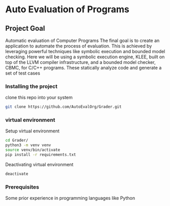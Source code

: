 # Auto Evaluation of Programs

## Project Goal
Automatic evaluation of Computer Programs
The final goal is to create an application to automate the process of evaluation. This is achieved by leveraging powerful techniques like symbolic execution and bounded model checking. Here we will be using a symbolic execution engine, KLEE, built on top of the LLVM compiler infrastructure, and a bounded model checker, CBMC, for C/C++ programs. These statically analyze code and generate a set of test cases

### Installing the project
clone this repo into your system
```bash
git clone https://github.com/AutoEvalOrg/Grader.git
```
### virtual environment
Setup virtual environment
```bash
cd Grader/
python3 -m venv venv
source venv/bin/activate
pip install -r requirements.txt
```
Deactivating virtual environment 
```bash
deactivate
```

### Prerequisites
Some prior experience in programming languages like Python
